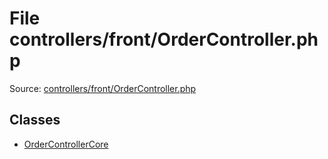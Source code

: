 File controllers/front/OrderController.php
=========

Source: [controllers/front/OrderController.php](https://github.com/PrestaShop/PrestaShop/blob/1.5.3.1/controllers/front/OrderController.php)


Classes
-------

* [OrderControllerCore](class.OrderControllerCore.md)

